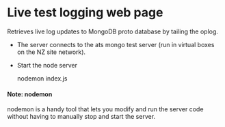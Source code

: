 # Live test logging web page
Retrieves live log updates to MongoDB proto database by tailing the oplog.  

* The server connects to the ats mongo test server (run in virtual boxes on the NZ site network).
* Start the node server

  nodemon index.js
    
#### Note: nodemon
nodemon is a handy tool that lets you modify and run the server code without having to manually stop and start the server. 
